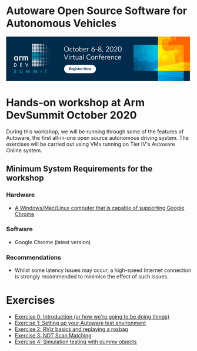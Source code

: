 # Autoware Open Source Software for Autonomous Vehicles
<a href="https://devsummit.arm.com/"><img src="Arm-DevSummit-EmailBanner-500x120-1A.png" alt="ARM Dev Summit Logo"></a>

# Hands-on workshop at Arm DevSummit October 2020
During this workshop, we will be running through some of the features of Autoware, the first all-in-one open source autonomous driving system. The exercises will be carried out using VMs running on Tier IV's Autoware Online system.

## Minimum System Requirements for the workshop
### Hardware
 - [A Windows/Mac/Linux computer that is capable of supporting Google Chrome](https://support.google.com/chrome/a/answer/7100626?hl=en)

### Software
 - Google Chrome (latest version)

### Recommendations
- Whilst some latency issues may occur, a high-speed Internet connection is strongly recommended to minimise the effect of such issues.

# Exercises
- [Exercise 0: Introduction (or how we're going to be doing things)](exercises/exercise0.md)
- [Exercise 1: Setting up your Autoware test environment](exercises/exercise1.md)
- [Exercise 2: RViz basics and replaying a rosbag](exercises/exercise2.md)
- [Exercise 3: NDT Scan Matching](exercises/exercise3.md)
- [Exercise 4: Simulation testing with dummy objects](exercises/exercise4.md)
